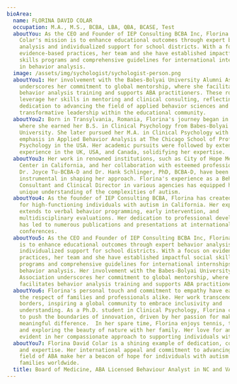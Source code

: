 ```yaml
---
bioArea:
  name: FLORINA DAVID COLAR
  occupation: M.A., M.S., BCBA, LBA, QBA, BCASE, Test
  aboutYou: As the CEO and Founder of IEP Consulting BCBA Inc, Florina David
    Colar's mission is to enhance educational outcomes through expert behavior
    analysis and individualized support for school districts. With a focus on
    evidence-based practices, her team and she have established impactful social
    skills programs and comprehensive guidelines for international internships
    in behavior analysis.
  image: /assets/img/sychologist/sychologist-person.png
  aboutYou1: Her involvement with the Babes-Bolyai University Alumni Association
    underscores her commitment to global mentorship, where she facilitates
    behavior analysis training and supports ABA practitioners. These roles
    leverage her skills in mentoring and clinical consulting, reflecting her
    dedication to advancing the field of applied behavior sciences and fostering
    transformative leadership within the educational community.
  aboutYou2: Born in Transylvania, Romania, Florina's journey began in Europe,
    where she earned her B.S. in Clinical Psychology from Babes-Bolyai State
    University. She later pursued her M.A. in Clinical Psychology with an
    emphasis in Applied Behavior Analysis at The Chicago School of Professional
    Psychology in the USA. Her academic pursuits were followed by extensive work
    experience in the UK, USA, and Canada, solidifying her expertise.
  aboutYou3: Her work in renowned institutions, such as City of Hope Medical
    Center in California, and her collaboration with esteemed professionals like
    Dr. Joyce Tu-BCBA-D and Dr. Hank Schlinger, PhD, BCBA-D, have been
    instrumental in shaping her approach. Florina's experience as a Behavior
    Consultant and Clinical Director in various agencies has equipped her with a
    unique understanding of the complexities of autism.
  aboutYou4: As the founder of IEP Consulting BCBA, Florina has created a haven
    for high-functioning individuals with autism in California. Her expertise
    extends to verbal behavior programming, early intervention, and
    multidisciplinary evaluations. Her dedication to professional development
    has led to numerous publications and presentations at international
    conferences.
  aboutYou5: As the CEO and Founder of IEP Consulting BCBA Inc, Florina's mission
    is to enhance educational outcomes through expert behavior analysis and
    individualized support for school districts. With a focus on evidence-based
    practices, her team and she have established impactful social skills
    programs and comprehensive guidelines for international internships in
    behavior analysis. Her involvement with the Babes-Bolyai University Alumni
    Association underscores her commitment to global mentorship, where she
    facilitates behavior analysis training and supports ABA practitioners.
  aboutYou6: Florina's personal touch and commitment to empathy have earned her
    the respect of families and professionals alike. Her work transcends
    borders, inspiring a global community to embrace inclusivity and
    understanding. As a Ph.D. student in Clinical Psychology, Florina continues
    to push the boundaries of innovation, driven by her passion for making a
    meaningful difference.  In her spare time, Florina enjoys tennis, travel,
    and exploring the beauty of nature with her family. Her love for animals is
    evident in her compassionate approach to supporting individuals with autism.
  aboutYou7: Florina David Colar is a shining example of dedication, compassion,
    and expertise. Her international appeal and commitment to advancing the
    field of ABA make her a beacon of hope for individuals with autism and their
    families worldwide.
  title: Board of Medicine, ABA Licensed Behaviour Analyst in NC and VA
---
```

